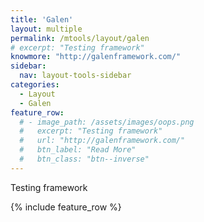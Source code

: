 ```yaml
---
title: 'Galen'
layout: multiple
permalink: /mtools/layout/galen
# excerpt: "Testing framework"
knowmore: "http://galenframework.com/"
sidebar:
  nav: layout-tools-sidebar
categories:
  - Layout
  - Galen
feature_row:
  # - image_path: /assets/images/oops.png
  #   excerpt: "Testing framework"
  #   url: "http://galenframework.com/"
  #   btn_label: "Read More"
  #   btn_class: "btn--inverse"  
---
```


Testing framework

{% include feature_row %}